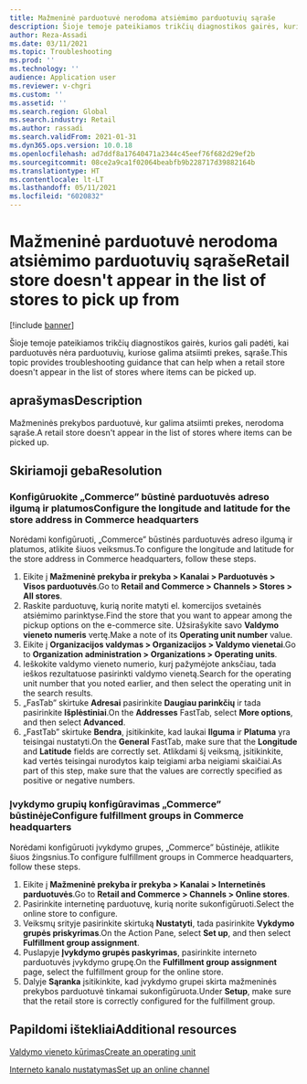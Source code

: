 ```yaml
---
title: Mažmeninė parduotuvė nerodoma atsiėmimo parduotuvių sąraše
description: Šioje temoje pateikiamos trikčių diagnostikos gairės, kurios gali padėti, kai parduotuvės nėra parduotuvių, kuriose galima atsiimti prekes, sąraše.
author: Reza-Assadi
ms.date: 03/11/2021
ms.topic: Troubleshooting
ms.prod: ''
ms.technology: ''
audience: Application user
ms.reviewer: v-chgri
ms.custom: ''
ms.assetid: ''
ms.search.region: Global
ms.search.industry: Retail
ms.author: rassadi
ms.search.validFrom: 2021-01-31
ms.dyn365.ops.version: 10.0.18
ms.openlocfilehash: ad7ddf8a17640471a2344c45eef76f682d29ef2b
ms.sourcegitcommit: 08ce2a9ca1f02064beabfb9b228717d39882164b
ms.translationtype: HT
ms.contentlocale: lt-LT
ms.lasthandoff: 05/11/2021
ms.locfileid: "6020832"
---
```

# <a name="retail-store-doesnt-appear-in-the-list-of-stores-to-pick-up-from"></a><span data-ttu-id="8c63e-103">Mažmeninė parduotuvė nerodoma atsiėmimo parduotuvių sąraše</span><span class="sxs-lookup"><span data-stu-id="8c63e-103">Retail store doesn't appear in the list of stores to pick up from</span></span>

[!include [banner](../../includes/banner.md)]

<span data-ttu-id="8c63e-104">Šioje temoje pateikiamos trikčių diagnostikos gairės, kurios gali padėti, kai parduotuvės nėra parduotuvių, kuriose galima atsiimti prekes, sąraše.</span><span class="sxs-lookup"><span data-stu-id="8c63e-104">This topic provides troubleshooting guidance that can help when a retail store doesn't appear in the list of stores where items can be picked up.</span></span>

## <a name="description"></a><span data-ttu-id="8c63e-105">aprašymas</span><span class="sxs-lookup"><span data-stu-id="8c63e-105">Description</span></span>

<span data-ttu-id="8c63e-106">Mažmeninės prekybos parduotuvė, kur galima atsiimti prekes, nerodoma sąraše.</span><span class="sxs-lookup"><span data-stu-id="8c63e-106">A retail store doesn't appear in the list of stores where items can be picked up.</span></span>

## <a name="resolution"></a><span data-ttu-id="8c63e-107">Skiriamoji geba</span><span class="sxs-lookup"><span data-stu-id="8c63e-107">Resolution</span></span>

### <a name="configure-the-longitude-and-latitude-for-the-store-address-in-commerce-headquarters"></a><span data-ttu-id="8c63e-108">Konfigūruokite „Commerce” būstinė parduotuvės adreso ilgumą ir platumos</span><span class="sxs-lookup"><span data-stu-id="8c63e-108">Configure the longitude and latitude for the store address in Commerce headquarters</span></span>

<span data-ttu-id="8c63e-109">Norėdami konfigūruoti, „Commerce” būstinės parduotuvės adreso ilgumą ir platumos, atlikite šiuos veiksmus.</span><span class="sxs-lookup"><span data-stu-id="8c63e-109">To configure the longitude and latitude for the store address in Commerce headquarters, follow these steps.</span></span>

1. <span data-ttu-id="8c63e-110">Eikite į **Mažmeninė prekyba ir prekyba \> Kanalai \> Parduotuvės \> Visos parduotuvės**.</span><span class="sxs-lookup"><span data-stu-id="8c63e-110">Go to **Retail and Commerce \> Channels \> Stores \> All stores**.</span></span>
1. <span data-ttu-id="8c63e-111">Raskite parduotuvę, kurią norite matyti el. komercijos svetainės atsiėmimo parinktyse.</span><span class="sxs-lookup"><span data-stu-id="8c63e-111">Find the store that you want to appear among the pickup options on the e-commerce site.</span></span> <span data-ttu-id="8c63e-112">Užsirašykite savo **Valdymo vieneto numeris** vertę.</span><span class="sxs-lookup"><span data-stu-id="8c63e-112">Make a note of its **Operating unit number** value.</span></span>
1. <span data-ttu-id="8c63e-113">Eikite į **Organizacijos valdymas \> Organizacijos \> Valdymo vienetai**.</span><span class="sxs-lookup"><span data-stu-id="8c63e-113">Go to **Organization administration \> Organizations \> Operating units**.</span></span>
1. <span data-ttu-id="8c63e-114">Ieškokite valdymo vieneto numerio, kurį pažymėjote anksčiau, tada ieškos rezultatuose pasirinkti valdymo vienetą.</span><span class="sxs-lookup"><span data-stu-id="8c63e-114">Search for the operating unit number that you noted earlier, and then select the operating unit in the search results.</span></span>
1. <span data-ttu-id="8c63e-115">„FasTab” skirtuke **Adresai** pasirinkite **Daugiau parinkčių**  ir tada pasirinkite **Išplėstiniai**.</span><span class="sxs-lookup"><span data-stu-id="8c63e-115">On the **Addresses** FastTab, select **More options**, and then select **Advanced**.</span></span>
1. <span data-ttu-id="8c63e-116">„FastTab” skirtuke **Bendra**, įsitikinkite, kad laukai **Ilguma** ir **Platuma** yra teisingai nustatyti.</span><span class="sxs-lookup"><span data-stu-id="8c63e-116">On the **General** FastTab, make sure that the **Longitude** and **Latitude** fields are correctly set.</span></span> <span data-ttu-id="8c63e-117">Atlikdami šį veiksmą, įsitikinkite, kad vertės teisingai nurodytos kaip teigiami arba neigiami skaičiai.</span><span class="sxs-lookup"><span data-stu-id="8c63e-117">As part of this step, make sure that the values are correctly specified as positive or negative numbers.</span></span>

### <a name="configure-fulfillment-groups-in-commerce-headquarters"></a><span data-ttu-id="8c63e-118">Įvykdymo grupių konfigūravimas „Commerce” būstinėje</span><span class="sxs-lookup"><span data-stu-id="8c63e-118">Configure fulfillment groups in Commerce headquarters</span></span>

<span data-ttu-id="8c63e-119">Norėdami konfigūruoti įvykdymo grupes, „Commerce” būstinėje, atlikite šiuos žingsnius.</span><span class="sxs-lookup"><span data-stu-id="8c63e-119">To configure fulfillment groups in Commerce headquarters, follow these steps.</span></span>

1. <span data-ttu-id="8c63e-120">Eikite į **Mažmeninė prekyba ir prekyba \> Kanalai \> Internetinės parduotuvės**.</span><span class="sxs-lookup"><span data-stu-id="8c63e-120">Go to **Retail and Commerce \> Channels \> Online stores**.</span></span>
1. <span data-ttu-id="8c63e-121">Pasirinkite internetinę parduotuvę, kurią norite sukonfigūruoti.</span><span class="sxs-lookup"><span data-stu-id="8c63e-121">Select the online store to configure.</span></span>
1. <span data-ttu-id="8c63e-122">Veiksmų srityje pasirinkite skirtuką **Nustatyti**, tada pasirinkite **Vykdymo grupės priskyrimas**.</span><span class="sxs-lookup"><span data-stu-id="8c63e-122">On the Action Pane, select **Set up**, and then select **Fulfillment group assignment**.</span></span>
1. <span data-ttu-id="8c63e-123">Puslapyje **Įvykdymo grupės paskyrimas**, pasirinkite interneto parduotuvės įvykdymo grupę.</span><span class="sxs-lookup"><span data-stu-id="8c63e-123">On the **Fulfillment group assignment** page, select the fulfillment group for the online store.</span></span>
1. <span data-ttu-id="8c63e-124">Dalyje **Sąranka** įsitikinkite, kad įvykdymo grupei skirta mažmeninės prekybos parduotuvė tinkamai sukonfigūruota.</span><span class="sxs-lookup"><span data-stu-id="8c63e-124">Under **Setup**, make sure that the retail store is correctly configured for the fulfillment group.</span></span>

## <a name="additional-resources"></a><span data-ttu-id="8c63e-125">Papildomi ištekliai</span><span class="sxs-lookup"><span data-stu-id="8c63e-125">Additional resources</span></span> 

[<span data-ttu-id="8c63e-126">Valdymo vieneto kūrimas</span><span class="sxs-lookup"><span data-stu-id="8c63e-126">Create an operating unit</span></span>](../../fin-ops-core/fin-ops/organization-administration/tasks/create-operating-unit.md)

[<span data-ttu-id="8c63e-127">Interneto kanalo nustatymas</span><span class="sxs-lookup"><span data-stu-id="8c63e-127">Set up an online channel</span></span>](../channel-setup-online.md)